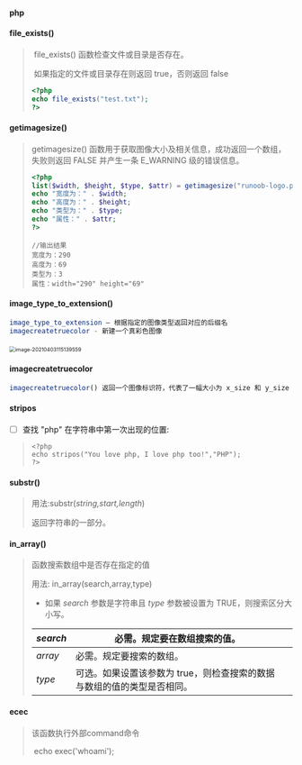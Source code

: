 #### php

#### file_exists() 

> ​	file_exists() 函数检查文件或目录是否存在。
>
> ​	如果指定的文件或目录存在则返回 true，否则返回 false
>
> ```php
> <?php
> echo file_exists("test.txt");
> ?>
> ```

#### getimagesize()

> getimagesize() 函数用于获取图像大小及相关信息，成功返回一个数组，失败则返回 FALSE 并产生一条 E_WARNING 级的错误信息。
>
> ```php
> <?php
> list($width, $height, $type, $attr) = getimagesize("runoob-logo.png");
> echo "宽度为：" . $width;
> echo "高度为：" . $height;
> echo "类型为：" . $type;
> echo "属性：" . $attr;
> ?>
> ```
>
> ```
> //输出结果
> 宽度为：290
> 高度为：69
> 类型为：3
> 属性：width="290" height="69"
> ```

#### image_type_to_extension()

```php
image_type_to_extension — 根据指定的图像类型返回对应的后缀名
imagecreatetruecolor - 新建一个真彩色图像
```

​	<img src="C:\Users\86184\AppData\Roaming\Typora\typora-user-images\image-20210403115139559.png" alt="image-20210403115139559" style="zoom:65%;" />

#### imagecreatetruecolor

```php 
imagecreatetruecolor() 返回一个图像标识符，代表了一幅大小为 x_size 和 y_size 的黑色图像。
```

#### stripos

- [ ] 查找 "php" 在字符串中第一次出现的位置:

> ```
> <?php
> echo stripos("You love php, I love php too!","PHP");
> ?>
> ```



#### substr() 

> 用法:substr(*string,start,length*)
>
> 返回字符串的一部分。

#### in_array() 

> 函数搜索数组中是否存在指定的值
>
> 用法: in_array(search,array,type)
>
> * 如果 *search* 参数是字符串且 *type* 参数被设置为 TRUE，则搜索区分大小写。
>
> | *search* | 必需。规定要在数组搜索的值。                                 |      |
> | -------- | ------------------------------------------------------------ | ---- |
> | *array*  | 必需。规定要搜索的数组。                                     |      |
> | *type*   | 可选。如果设置该参数为 true，则检查搜索的数据与数组的值的类型是否相同。 |      |


#### ecec

> 该函数执行外部command命令
>
> ​	echo exec('whoami');